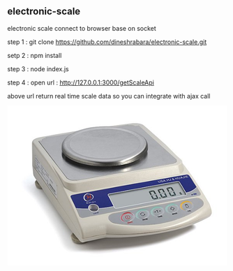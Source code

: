 ## electronic-scale


electronic scale connect to browser base on socket

step 1 : git clone https://github.com/dineshrabara/electronic-scale.git

setp 2 : npm install

step 3 : node index.js

step 4 : open url : http://127.0.0.1:3000/getScaleApi

above url return real time scale data so you can integrate with ajax call


![alt text](https://raw.githubusercontent.com/dineshrabara/electronic-scale/master/scale.jpg)
